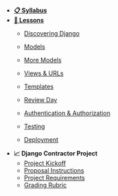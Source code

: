 - **[📋 Syllabus](/README.md)**
- **[📅 Lessons](/README.md?id=schedule)**
  - [Discovering Django](Lessons/01-Discovering-Django)
  - [Models](Lessons/02-Models)
  - [More Models](Lessons/03-MoreModels)
  - [Views & URLs](Lessons/04-ViewsURLs)
  - [Templates](Lessons/05-Templates)
  - [Review Day](Lessons/06-MidtermReview)
  - [Authentication & Authorization](Lessons/07-DjangoAuth)

  - [Testing](Lessons/07-Testing)
  - [Deployment](Lessons/08-Deployment)
- **📈 Django Contractor Project**
  - [Project Kickoff](Lessons/06-ProjectKickoff)
  - [Proposal Instructions](/Projects/proposal.md)
  - [Project Requirements](/Projects/requirements.md)
  - [Grading Rubric](/Projects/rubric.md)
